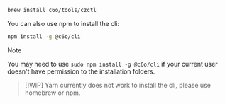 ```bash
brew install c6o/tools/czctl
```

You can also use npm to install the cli:
```bash
npm install -g @c6o/cli
```

> [!NOTE]
> You may need to use `sudo npm install -g @c6o/cli` if your current user doesn't have permission to the installation folders.

> [!WIP]
> Yarn currently does not work to install the cli, please use homebrew or npm.
